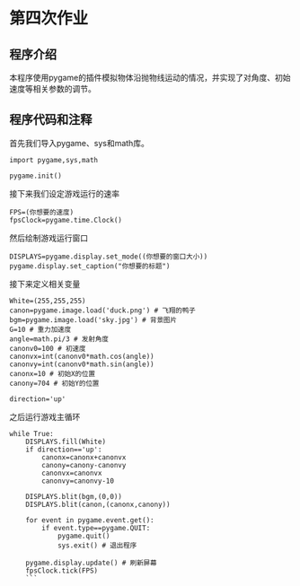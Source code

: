 # 第四次作业
## 程序介绍
本程序使用pygame的插件模拟物体沿抛物线运动的情况，并实现了对角度、初始速度等相关参数的调节。
## 程序代码和注释
首先我们导入pygame、sys和math库。

```
import pygame,sys,math

pygame.init()
```
接下来我们设定游戏运行的速率
```
FPS=(你想要的速度)
fpsClock=pygame.time.Clock()
```
然后绘制游戏运行窗口
```
DISPLAYS=pygame.display.set_mode((你想要的窗口大小))
pygame.display.set_caption("你想要的标题")
```
接下来定义相关变量
```
White=(255,255,255)
canon=pygame.image.load('duck.png') # 飞翔的鸭子
bgm=pygame.image.load('sky.jpg') # 背景图片
G=10 # 重力加速度
angle=math.pi/3 # 发射角度
canonv0=100 # 初速度
canonvx=int(canonv0*math.cos(angle))
canonvy=int(canonv0*math.sin(angle))
canonx=10 # 初始X的位置
canony=704 # 初始Y的位置
    
direction='up'
```
之后运行游戏主循环
```
while True:
    DISPLAYS.fill(White)
    if direction=='up':
        canonx=canonx+canonvx
        canony=canony-canonvy
        canonvx=canonvx
        canonvy=canonvy-10
          
    DISPLAYS.blit(bgm,(0,0))
    DISPLAYS.blit(canon,(canonx,canony))
    
    for event in pygame.event.get():
        if event.type==pygame.QUIT:
            pygame.quit()
            sys.exit() # 退出程序
            
    pygame.display.update() # 刷新屏幕
    fpsClock.tick(FPS)
    ```
